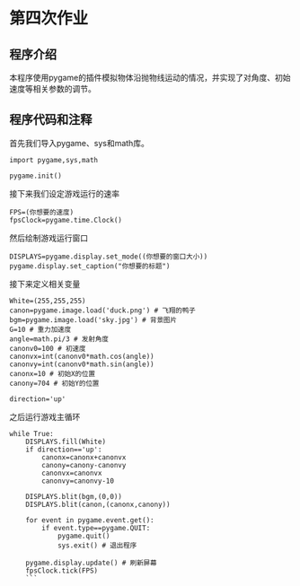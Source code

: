 # 第四次作业
## 程序介绍
本程序使用pygame的插件模拟物体沿抛物线运动的情况，并实现了对角度、初始速度等相关参数的调节。
## 程序代码和注释
首先我们导入pygame、sys和math库。

```
import pygame,sys,math

pygame.init()
```
接下来我们设定游戏运行的速率
```
FPS=(你想要的速度)
fpsClock=pygame.time.Clock()
```
然后绘制游戏运行窗口
```
DISPLAYS=pygame.display.set_mode((你想要的窗口大小))
pygame.display.set_caption("你想要的标题")
```
接下来定义相关变量
```
White=(255,255,255)
canon=pygame.image.load('duck.png') # 飞翔的鸭子
bgm=pygame.image.load('sky.jpg') # 背景图片
G=10 # 重力加速度
angle=math.pi/3 # 发射角度
canonv0=100 # 初速度
canonvx=int(canonv0*math.cos(angle))
canonvy=int(canonv0*math.sin(angle))
canonx=10 # 初始X的位置
canony=704 # 初始Y的位置
    
direction='up'
```
之后运行游戏主循环
```
while True:
    DISPLAYS.fill(White)
    if direction=='up':
        canonx=canonx+canonvx
        canony=canony-canonvy
        canonvx=canonvx
        canonvy=canonvy-10
          
    DISPLAYS.blit(bgm,(0,0))
    DISPLAYS.blit(canon,(canonx,canony))
    
    for event in pygame.event.get():
        if event.type==pygame.QUIT:
            pygame.quit()
            sys.exit() # 退出程序
            
    pygame.display.update() # 刷新屏幕
    fpsClock.tick(FPS)
    ```
